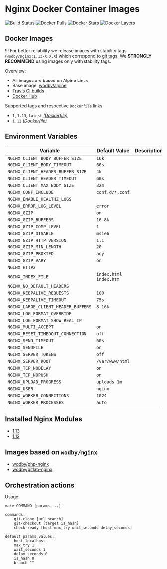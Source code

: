 # Nginx Docker Container Images

[![Build Status](https://travis-ci.org/wodby/nginx.svg?branch=master)](https://travis-ci.org/wodby/nginx)
[![Docker Pulls](https://img.shields.io/docker/pulls/wodby/nginx.svg)](https://hub.docker.com/r/wodby/nginx)
[![Docker Stars](https://img.shields.io/docker/stars/wodby/nginx.svg)](https://hub.docker.com/r/wodby/nginx)
[![Docker Layers](https://images.microbadger.com/badges/image/wodby/nginx.svg)](https://microbadger.com/images/wodby/nginx)

## Docker Images

!!! For better reliability we release images with stability tags (`wodby/nginx:1.13-X.X.X`) which correspond to [git tags](https://github.com/wodby/nginx/releases). We **STRONGLY RECOMMEND** using images only with stability tags. 

Overview:

* All images are based on Alpine Linux
* Base image: [wodby/alpine](https://github.com/wodby/alpine)
* [Travis CI builds](https://travis-ci.org/wodby/nginx) 
* [Docker Hub](https://hub.docker.com/r/wodby/nginx)

Supported tags and respective `Dockerfile` links:

* `1`, `1.13`, `latest` [_(Dockerfile)_](https://github.com/wodby/nginx/tree/master/Dockerfile)
* `1.12` [_(Dockerfile)_](https://github.com/wodby/nginx/tree/master/Dockerfile)

## Environment Variables

| Variable                            | Default Value          | Description |
| ----------------------------------- | ---------------------- | ----------- |
| `NGINX_CLIENT_BODY_BUFFER_SIZE`     | `16k`                  |             |
| `NGINX_CLIENT_BODY_TIMEOUT`         | `60s`                  |             |
| `NGINX_CLIENT_HEADER_BUFFER_SIZE`   | `4k`                   |             |
| `NGINX_CLIENT_HEADER_TIMEOUT`       | `60s`                  |             |
| `NGINX_CLIENT_MAX_BODY_SIZE`        | `32m`                  |             |
| `NGINX_CONF_INCLUDE`                | `conf.d/*.conf`        |             |
| `NGINX_ENABLE_HEALTHZ_LOGS`         |                        |             |
| `NGINX_ERROR_LOG_LEVEL`             | `error`                |             |
| `NGINX_GZIP`                        | `on`                   |             |
| `NGINX_GZIP_BUFFERS`                | `16 8k`                |             |
| `NGINX_GZIP_COMP_LEVEL`             | `1`                    |             |
| `NGINX_GZIP_DISABLE`                | `msie6`                |             |
| `NGINX_GZIP_HTTP_VERSION`           | `1.1`                  |             |
| `NGINX_GZIP_MIN_LENGTH`             | `20`                   |             |
| `NGINX_GZIP_PROXIED`                | `any`                  |             |
| `NGINX_GZIP_VARY`                   | `on`                   |             |
| `NGINX_HTTP2`                       |                        |             |
| `NGINX_INDEX_FILE`                  | `index.html index.htm` |             |
| `NGINX_NO_DEFAULT_HEADERS`          |                        |             |
| `NGINX_KEEPALIVE_REQUESTS`          | `100`                  |             |
| `NGINX_KEEPALIVE_TIMEOUT`           | `75s`                  |             |
| `NGINX_LARGE_CLIENT_HEADER_BUFFERS` | `8 16k`                |             |
| `NGINX_LOG_FORMAT_OVERRIDE`         |                        |             |
| `NGINX_LOG_FORMAT_SHOW_REAL_IP`     |                        |             |
| `NGINX_MULTI_ACCEPT`                | `on`                   |             |
| `NGINX_RESET_TIMEDOUT_CONNECTION`   | `off`                  |             |
| `NGINX_SEND_TIMEOUT`                | `60s`                  |             |
| `NGINX_SENDFILE`                    | `on`                   |             |
| `NGINX_SERVER_TOKENS`               | `off`                  |             |
| `NGINX_SERVER_ROOT`                 | `/var/www/html`        |             |
| `NGINX_TCP_NODELAY`                 | `on`                   |             |
| `NGINX_TCP_NOPUSH`                  | `on`                   |             |
| `NGINX_UPLOAD_PROGRESS`             | `uploads 1m`           |             |
| `NGINX_USER`                        | `nginx`                |             |
| `NGINX_WORKER_CONNECTIONS`          | `1024`                 |             |
| `NGINX_WORKER_PROCESSES`            | `auto`                 |             |

## Installed Nginx Modules

* [1.13](https://raw.githubusercontent.com/wodby/nginx/master/tests/nginx_modules)
* [1.12](https://raw.githubusercontent.com/wodby/nginx/master/tests/nginx_modules)

## Images based on `wodby/nginx`

* [wodby/php-nginx](https://github.com/wodby/php-nginx)
* [wodby/gitlab-nginx](https://github.com/wodby/gitlab-nginx)

## Orchestration actions

Usage:
```
make COMMAND [params ...]

commands:
    git-clone [url branch]
    git-checkout [target is_hash]
    check-ready [host max_try wait_seconds delay_seconds]
 
default params values:
    host localhost
    max_try 1
    wait_seconds 1
    delay_seconds 0
    is_hash 0
    branch ""    
```
